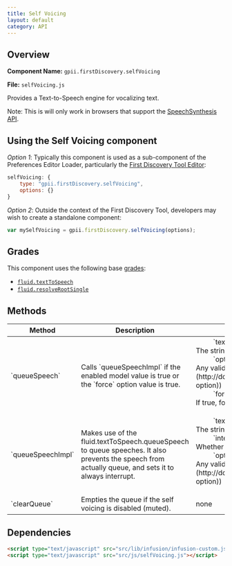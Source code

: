 ```yaml
---
title: Self Voicing
layout: default
category: API
---
```


## Overview

**Component Name:** `gpii.firstDiscovery.selfVoicing`

**File:** `selfVoicing.js`

Provides a Text-to-Speech engine for vocalizing text.

Note: This is will only work in browsers that support the
[SpeechSynthesis API](https://dvcs.w3.org/hg/speech-api/raw-file/tip/speechapi.html#tts-section).

## Using the Self Voicing component

*Option 1*: Typically this component is used as a sub-component of the Preferences Editor Loader,
particularly the [First Discovery Tool Editor](firstDiscoveryEditor.md):
```javascript
selfVoicing: {
    type: "gpii.firstDiscovery.selfVoicing",
    options: {}
}
```

*Option 2*: Outside the context of the First Discovery Tool, developers may wish to create a standalone component:
```javascript
var mySelfVoicing = gpii.firstDiscovery.selfVoicing(options);
```

## Grades

This component uses the following base
[grades](http://docs.fluidproject.org/infusion/development/ComponentGrades.html):

* [`fluid.textToSpeech`](http://docs.fluidproject.org/infusion/development/TextToSpeechAPI.html)
* [`fluid.resolveRootSingle`](http://docs.fluidproject.org/infusion/development/Contexts.html#global-components-fluid-resolveroot-and-fluid-resolverootsingle-)

## Methods

<table>
    <thead>
        <tr><th>Method</th><th>Description</th><th>Parameters</th></tr>
    </thead>
    <tbody>
        <tr>
            <td>`queueSpeech`</td>
            <td>Calls `queueSpeechImpl` if the enabled model value is true or the `force` option value is true.</td>
            <td>
                <dl>
                    <dd>`text` (string)</dd>
                    <dt>The string of text to be voiced</dt>
                    <dd>`options` (Object)</dd>
                    <dt>Any valid speech utterance options (see: [`utteranceOpts`](http://docs.fluidproject.org/infusion/development/TextToSpeechAPI.html#utteranceopts-option))</dt>
                    <dd>`force` (string)</dd>
                    <dt>If true, force to turn on the self voicing</dt>
                </dl>
            </td>
        </tr>
        <tr>
            <td>`queueSpeechImpl`</td>
            <td>Makes use of the fluid.textToSpeech.queueSpeech to queue speeches. It also prevents the speech from actually queue, and sets it to always interrupt.</td>
            <td>
                <dl>
                    <dd>`text` (string)</dd>
                    <dt>The string of text to be voiced</dt>
                    <dd>`interrupt` (boolean)</dd>
                    <dt>Whether or not to stop the self voicing</dt>
                    <dd>`options` (Object)</dd>
                    <dt>Any valid speech utterance options (see: [`utteranceOpts`](http://docs.fluidproject.org/infusion/development/TextToSpeechAPI.html#utteranceopts-option))</dt>
                </dl>
            </td>
        </tr>
        <tr>
            <td>`clearQueue`</td>
            <td>Empties the queue if the self voicing is disabled (muted).</td>
            <td>none</td>
        </tr>
    </tbody>
</table>

## Dependencies

```html
<script type="text/javascript" src="src/lib/infusion/infusion-custom.js"></script>
<script type="text/javascript" src="src/js/selfVoicing.js"></script>
```

